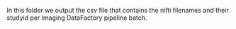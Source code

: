In this folder we output the csv file that contains the nifti filenames and their studyid per Imaging DataFactory pipeline batch. 
